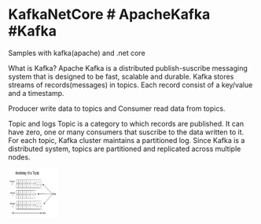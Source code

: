 # KafkaNetCore # ApacheKafka #Kafka
Samples with kafka(apache) and .net core

What is Kafka?
    Apache Kafka is a distributed publish-suscribe messaging system that is designed to be fast, scalable and durable.
    Kafka stores streams of records(messages) in topics. Each record consist of a key/value and a timestamp.

Producer write data to topics and Consumer read data from topics.

Topic and logs
    Topic is a category to which records are published. It can have zero, one or many consumers that suscribe to the data written to it.
    For each topic, Kafka cluster maintains a partitioned log. Since Kafka is a distributed system, topics are partitioned and replicated across multiple nodes.

<!-- ![KafkaAnatomy](Images/Anatomy.png.jpg) -->
<div class="row">
    <img src="https://github.com/XiaoJiisus/KafkaNetCore/blob/main/Images/Anatomy.png" width="100" height="100">
</div>